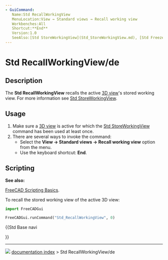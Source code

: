 ```yaml
---
- GuiCommand:
   Name:Std RecallWorkingView
   MenuLocation:View → Standard views → Recall working view
   Workbenches:All
   Shortcut:**End**
   Version:1.0
   SeeAlso:[Std StoreWorkingView](Std_StoreWorkingView.md), [Std FreezeViews](Std_FreezeViews.md)
---
```


# Std RecallWorkingView/de

## Description

The **Std RecallWorkingView** recalls the active [3D view](3D_view.md)\'s stored working view. For more information see [Std StoreWorkingView](Std_StoreWorkingView.md).

## Usage

1.  Make sure a [3D view](3D_view.md) is active for which the [Std StoreWorkingView](Std_StoreWorkingView.md) command has been used at least once.
2.  There are several ways to invoke the command:
    -   Select the **View → Standard views → Recall working view** option from the menu.
    -   Use the keyboard shortcut: **End**.

## Scripting


**See also:**

[FreeCAD Scripting Basics](FreeCAD_Scripting_Basics.md).

To recall the stored working view of the active 3D view:


```python
import FreeCADGui

FreeCADGui.runCommand("Std_RecallWorkingView", 0)
```





{{Std Base navi

}}



---
![](images/Right_arrow.png) [documentation index](../README.md) > Std RecallWorkingView/de
